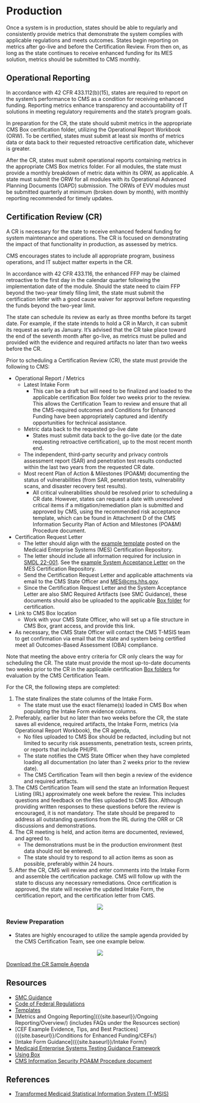 # Production

Once a system is in production, states should be able to regularly and consistently provide metrics that demonstrate the system complies with applicable regulations and meets outcomes. States begin reporting on metrics after go-live and before the Certification Review. From then on, as long as the state continues to receive enhanced funding for its MES solution, metrics should be submitted to CMS monthly.

## Operational Reporting
In accordance with 42 CFR 433.112(b)(15), states are required to report on the system’s performance to CMS as a condition for receiving enhanced funding. Reporting metrics enhance transparency and accountability of IT solutions in meeting regulatory requirements and the state’s program goals.

In preparation for the CR, the state should submit metrics in the appropriate CMS Box certification folder, utilizing the Operational Report Workbook (ORW). To be certified, states must submit at least six months of metrics data or data back to their requested retroactive certification date, whichever is greater.

After the CR, states must submit operational reports containing metrics in the appropriate CMS Box metrics folder. For all modules, the state must provide a monthly breakdown of metric data within its ORW, as applicable. A state must submit the ORW for all modules with its Operational Advanced Planning Documents (OAPD) submission. The ORWs of EVV modules must be submitted quarterly at minimum (broken down by month), with monthly reporting recommended for timely updates.

## Certification Review (CR)
A CR is necessary for the state to receive enhanced federal funding for system maintenance and operations. The CR is focused on demonstrating the impact of that functionality in production, as assessed by metrics.

CMS encourages states to include all appropriate program, business operations, and IT subject matter experts in the CR.

In accordance with 42 CFR 433.116, the enhanced FFP may be claimed retroactive to the first day in the calendar quarter following the implementation date of the module. Should the state need to claim FFP beyond the two-year timely filing limit, the state must submit the certification letter with a good cause waiver for approval before requesting the funds beyond the two-year limit.

The state can schedule its review as early as three months before its target date. For example, if the state intends to hold a CR in March, it can submit its request as early as January. It’s advised that the CR take place toward the end of the seventh month after go-live, as metrics must be pulled and provided with the evidence and required artifacts no later than two weeks before the CR.

Prior to scheduling a Certification Review (CR), the state must provide the following to CMS:
- Operational Report / Metrics
    - Latest Intake Form
        - This can be a draft but will need to be finalized and loaded to the applicable certification Box folder two weeks prior to the review. This allows the Certification Team to review and ensure that all the CMS-required outcomes and Conditions for Enhanced Funding have been appropriately captured and identify opportunities for technical assistance.
    - Metric data back to the requested go-live date
        - States must submit data back to the go-live date (or the date requesting retroactive certification), up to the most recent month end.
    - The independent, third-party security and privacy controls assessment report (SAR) and penetration test results conducted within the last two years from the requested CR date.
    - Most recent Plan of Action & Milestones (POA&M) documenting the status of vulnerabilities (from SAR, penetration tests, vulnerability scans, and disaster recovery test results).
        - All critical vulnerabilities should be resolved prior to scheduling a CR date. However, states can request a date with unresolved critical items if a mitigation/remediation plan is submitted and approved by CMS, using the recommended risk acceptance template, which can be found in Attachment D of the CMS Information Security Plan of Action and Milestones (POA&M) Procedure document.
- Certification Request Letter
    - The letter should align with the [example template]({{site.baseurl}}/Templates/) posted on the Medicaid Enterprise Systems (MES) Certification Repository.
    - The letter should include all information required for inclusion in [SMDL 22-001](https://www.medicaid.gov/federal-policy-guidance/downloads/smd22001.pdf). See the [example System Acceptance Letter]({{site.baseurl}}/Templates/) on the MES Certification Repository.
    - Send the Certification Request Letter and applicable attachments via email to the CMS State Officer and MES@cms.hhs.gov.
    - Since the Certification Request Letter and the System Acceptance Letter are also SMC Required Artifacts (see SMC Guidance), these documents should also be uploaded to the applicable [Box folder]({{site.baseurl}}/Box/) for certification.
- Link to CMS Box location
    - Work with your CMS State Officer, who will set up a file structure in CMS Box, grant access, and provide this link.
- As necessary, the CMS State Officer will contact the CMS T-MSIS team to get confirmation via email that the state and system being certified meet all Outcomes-Based Assessment (OBA) compliance.

Note that meeting the above entry criteria for CR only clears the way for scheduling the CR. The state must provide the most up-to-date documents two weeks prior to the CR in the applicable certification [Box folders]({{site.baseurl}}/Box/) for evaluation by the CMS Certification Team.

For the CR, the following steps are completed:
1.	The state finalizes the state columns of the Intake Form.
    - The state must use the exact filename(s) loaded in CMS Box when populating the Intake Form evidence columns.
2.	Preferably, earlier but no later than two weeks before the CR, the state saves all evidence, required artifacts, the Intake Form, metrics (via Operational Report Workbook), the CR agenda, 
    - No files uploaded to CMS Box should be redacted, including but not limited to security risk assessments, penetration tests, screen prints, or reports that include PHI/PII.
    - The state notifies the CMS State Officer when they have completed loading all documentation (no later than 2 weeks prior to the review date).
    - The CMS Certification Team will then begin a review of the evidence and required artifacts.
3.	The CMS Certification Team will send the state an Information Request Listing (IRL) approximately one week before the review. This includes questions and feedback on the files uploaded to CMS Box. Although providing written responses to these questions before the review is encouraged, it is not mandatory. The state should be prepared to address all outstanding questions from the IRL during the ORR or CR discussions and demonstrations.
4.	The CR meeting is held, and action items are documented, reviewed, and agreed to.
    - The demonstrations must be in the production environment (test data should not be entered).
    - The state should try to respond to all action items as soon as possible, preferably within 24 hours.
5.	 After the CR, CMS will review and enter comments into the Intake Form and assemble the certification package. CMS will follow up with the state to discuss any necessary remediations. Once certification is approved, the state will receive the updated Intake Form, the certification report, and the certification letter from CMS.
  

<center><img src="{{ site.baseurl }}/SMC Process/Production/CR Flow.png"></center>


### Review Preparation 
- States are highly encouraged to utilize the sample agenda provided by the CMS Certification Team, see one example below.

<center><img src="{{ site.baseurl }}/SMC Process/Production/CR Agenda.png"></center>

[Download the CR Sample Agenda](../../CR%20Sample%20Agenda.docx)

## Resources 
- [SMC Guidance](https://www.medicaid.gov/medicaid/data-and-systems/downloads/smc-certification-guidance.pdf)
- [Code of Federal Regulations](https://www.ecfr.gov/current/title-42/chapter-IV/subchapter-C/part-433)
- [Templates]({{site.baseurl}}/Templates/)
- [Metrics and Ongoing Reporting]({{site.baseurl}}/Ongoing Reporting/Overview/) (includes FAQs under the Resources section) 
- [CEF Example Evidence, Tips, and Best Practices]({{site.baseurl}}/Conditions for Enhanced Funding/CEFs/)
- [Intake Form Guidance]({{site.baseurl}}/Intake Form/)
- [Medicaid Enterprise Systems Testing Guidance Framework](https://www.medicaid.gov/medicaid/data-and-systems/downloads/mes-testing-guidance-framework.pdf)
- [Using Box]({{site.baseurl}}/Box/)
- [CMS Information Security POA&M Procedure document](https://www.cms.gov/files/document/poamprocedurepdf)

## References
- [Transformed Medicaid Statistical Information System (T-MSIS)](https://www.medicaid.gov/medicaid/data-systems/macbis/transformed-medicaid-statistical-information-system-t-msis/index.html)
